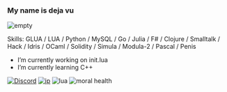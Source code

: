 ### My name is deja vu
![empty](https://i.pinimg.com/originals/ff/b9/5c/ffb95cedcadd3898b0eb38ae223e0b8c.gif)

Skills: GLUA / LUA / Python / MySQL / Go / Julia / F# / Clojure / Smalltalk / Hack / Idris / OCaml / Solidity / Simula / Modula-2 / Pascal / Penis

- I’m currently working on init.lua
- I’m currently learning C++

[![Discord](https://img.shields.io/badge/Discord-dejavuuubtw-5865F2?logo=discord&logoColor=white)](<https://discord.com/users/1230772109848875091>)
[![ip](https://img.shields.io/badge/ip-127.0.0.1-red)](http://127.0.0.1)
![lua](https://img.shields.io/badge/!code-Lua-2C2D72?logo=lua&logoColor=white)
![moral health](https://img.shields.io/badge/moralhealth-undefined-lightgrey)  
